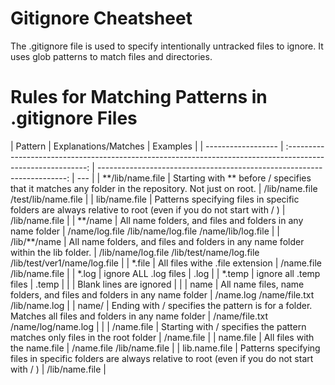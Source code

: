 # Gitignore Cheatsheet

The .gitignore file is used to specify intentionally untracked files to ignore. It uses glob patterns to match files and directories.

# Rules for Matching Patterns in .gitignore Files

| Pattern            |                                             Explanations/Matches                                             |                                                                Examples |
| ------------------ | :----------------------------------------------------------------------------------------------------------: | ----------------------------------------------------------------------: | --- |
| \*\*/lib/name.file |    Starting with \*\* before / specifies that it matches any folder in the repository. Not just on root.     |                                      /lib/name.file /test/lib/name.file |
| lib/name.file      | Patterns specifying files in specific folders are always relative to root (even if you do not start with / ) |                                                          /lib/name.file |
| \*\*/name          |                          All name folders, and files and folders in any name folder                          |                    /name/log.file /lib/name/log.file /name/lib/log.file |
| /lib/\*\*/name     |              All name folders, and files and folders in any name folder within the lib folder.               | /lib/name/log.file /lib/test/name/log.file /lib/test/ver1/name/log.file |
| \*.file            |                                       All files withe .file extension                                        |                                               /name.file /lib/name.file |
| \*.log             |                                            ignore ALL .log files                                             |                                                                    .log |
| \*.temp            |                                            ignore all .temp files                                            |                                                                   .temp |
|                    |                                           Blank lines are ignored                                            |                                                                         |
| name               |                    All name files, name folders, and files and folders in any name folder                    |                                  /name.log /name/file.txt /lib/name.log |
| name/              |    Ending with / specifies the pattern is for a folder. Matches all files and folders in any name folder     |                                       /name/file.txt /name/log/name.log |     |
| /name.file         |                 Starting with / specifies the pattern matches only files in the root folder                  |                                                              /name.file |
| name.file          |                                         All files with the name.file                                         |                                               /name.file /lib/name.file |
| lib.name.file      | Patterns specifying files in specific folders are always relative to root (even if you do not start with / ) |                                                          /lib/name.file |
